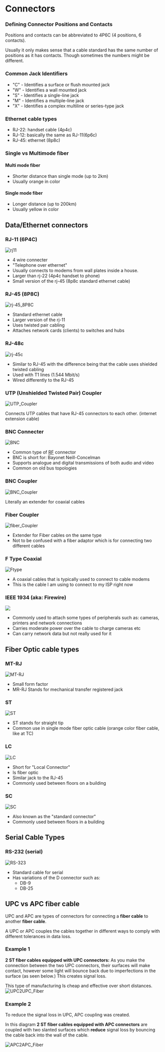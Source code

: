 # Connectors

### Defining Connector Positions and Contacts

Positions and contacts can be abbreviated to 4P6C (4 positions, 6 contacts).

Usually it only makes sense that a cable standard has the same number of positions as it has contacts. Though sometimes the numbers might be different. 

### Common Jack Identifiers

* "C" - Identifies a surface or flush mounted jack
* "W" - Identifies a wall mounted jack
* "S" - Identifies a single-line jack
* "M" - Identifies a multiple-line jack
* "X" - Identifies a complex multiline or series-type jack

### Ethernet cable types

* RJ-22: handset cable (4p4c)
* RJ-12: basically the same as RJ-11(6p6c)
* RJ-45: ethernet (8p8c)

### Single vs Multimode fiber

#### Multi mode fiber

* Shorter distance than single mode (up to 2km)
* Usually orange in color

#### Single mode fiber

* Longer distance (up to 200km)
* Usually yellow in color

## Data/Ethernet connectors

### RJ-11 (6P4C)

![rj11](/media/rj11.png)

* 4 wire connecter
* "Telephone over ethernet"
* Usually connects to modems from wall plates inside a house.
* Larger than rj-22 (4p4c handset to phone)
* Small version of the rj-45 (8p8c standard ethernet cable)

### RJ-45 (8P8C)

![rj-45_8P8C](/media/rj-45_8P8C.png)

* Standard ethernet cable
* Larger version of the rj-11
* Uses twisted pair cabling
* Attaches network cards (clients) to switches and hubs

### RJ-48c

![rj-45c](/media/rj-45c.png)

* Similar to RJ-45 with the difference being that the cable uses shielded twisted cabling
* Used with T1 lines (1.544 Mbit/s)
* Wired differently to the RJ-45


### UTP (Unshielded Twisted Pair) Coupler

![UTP_Coupler](/media/UTP_Coupler.png)

Connects UTP cables that have RJ-45 connectors to each other. (internet extension cable)

### BNC Connecter

![BNC](/media/BNC.png)

* Common type of [RF](https://en.wikipedia.org/wiki/RF_connector) connector
* BNC is short for: Bayonet Neill-Concelman
* Supports analogue and digital transmissions of both audio and video
* Common on old bus topologies

### BNC Coupler

![BNC_Coupler](/media/BNC_Coupler.png)

Literally an extender for coaxial cables

### Fiber Coupler

![fiber_Coupler](/media/fiber_Coupler.png)

* Extender for Fiber cables on the same type
* Not to be confused with a fiber adaptor which is for connecting two different cables

### F Type Coaxial

![Ftype](/media/Ftype.png)

* A coaxial cables that is typically used to connect to cable modems
* This is the cable I am using to connect to my ISP right now

### IEEE 1934 (aka: Firewire)

![](/media/IEEE_1394_firewire.png)

* Commonly used to attach some types of peripherals such as: cameras, printers and network connections
* Carries moderate power over the cable to charge cameras etc
* Can carry network data but not really used for it

## Fiber Optic cable types

### MT-RJ

![MT-RJ](/media/MT-RJ.png)

* Small form factor
* MR-RJ Stands for mechanical transfer registered jack

### ST

![ST](/media/ST.png)

* ST stands for straight tip
* Common use in single mode fiber optic cable (orange color fiber cable, like at TC)

### LC

![LC](/media/LC.png)

* Short for "Local Connector"
* Is fiber optic
* Similar jack to the RJ-45
* Commonly used between floors on a building

### SC

![SC](/media/SC.png)

* Also known as the "standard connector"
* Commonly used between floors in a building

## Serial Cable Types

### RS-232 (serial)

![RS-323](/media/RS-323.png)

* Standard cable for serial
* Has variations of the D connector such as:
  * DB-9
  * DB-25


## UPC vs APC fiber cable

UPC and APC are types of connectors for connecting a **fiber cable** to another **fiber cable**.

A UPC or APC couples the cables together in different ways to comply with different tolerances in data loss.

### Example 1
**2 ST fiber cables equipped with UPC connectors:** As you make the connection between the two UPC connectors, their surfaces will make contact, however some light will bounce back due to imperfections in the surface (as seen below.) This creates signal loss.

This type of manufacturing Is cheap and effective over short distances.
![UPC2UPC_Fiber](/media/UPC2UPC_Fiber.png)

### Example 2
To reduce the signal loss in UPC, APC coupling was created.

In this diagram **2 ST fiber cables equipped with APC connectors** are coupled with two slanted surfaces which **reduce** signal loss by bouncing the cable back into the wall of the cable.

![APC2APC_Fiber](/media/APC2APC_Fiber.png)

